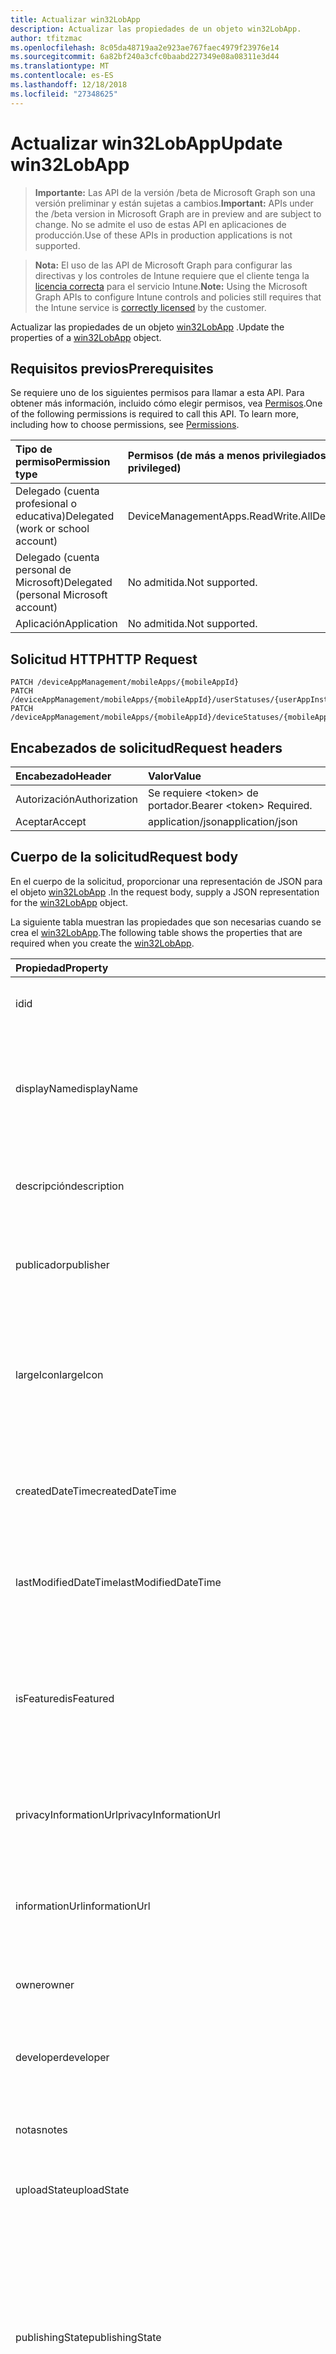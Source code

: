 ```yaml
---
title: Actualizar win32LobApp
description: Actualizar las propiedades de un objeto win32LobApp.
author: tfitzmac
ms.openlocfilehash: 8c05da48719aa2e923ae767faec4979f23976e14
ms.sourcegitcommit: 6a82bf240a3cfc0baabd227349e08a08311e3d44
ms.translationtype: MT
ms.contentlocale: es-ES
ms.lasthandoff: 12/18/2018
ms.locfileid: "27348625"
---
```

# <a name="update-win32lobapp"></a><span data-ttu-id="df806-103">Actualizar win32LobApp</span><span class="sxs-lookup"><span data-stu-id="df806-103">Update win32LobApp</span></span>

> <span data-ttu-id="df806-104">**Importante:** Las API de la versión /beta de Microsoft Graph son una versión preliminar y están sujetas a cambios.</span><span class="sxs-lookup"><span data-stu-id="df806-104">**Important:** APIs under the /beta version in Microsoft Graph are in preview and are subject to change.</span></span> <span data-ttu-id="df806-105">No se admite el uso de estas API en aplicaciones de producción.</span><span class="sxs-lookup"><span data-stu-id="df806-105">Use of these APIs in production applications is not supported.</span></span>

> <span data-ttu-id="df806-106">**Nota:** El uso de las API de Microsoft Graph para configurar las directivas y los controles de Intune requiere que el cliente tenga la [licencia correcta](https://go.microsoft.com/fwlink/?linkid=839381) para el servicio Intune.</span><span class="sxs-lookup"><span data-stu-id="df806-106">**Note:** Using the Microsoft Graph APIs to configure Intune controls and policies still requires that the Intune service is [correctly licensed](https://go.microsoft.com/fwlink/?linkid=839381) by the customer.</span></span>

<span data-ttu-id="df806-107">Actualizar las propiedades de un objeto [win32LobApp](../resources/intune-apps-win32lobapp.md) .</span><span class="sxs-lookup"><span data-stu-id="df806-107">Update the properties of a [win32LobApp](../resources/intune-apps-win32lobapp.md) object.</span></span>
## <a name="prerequisites"></a><span data-ttu-id="df806-108">Requisitos previos</span><span class="sxs-lookup"><span data-stu-id="df806-108">Prerequisites</span></span>
<span data-ttu-id="df806-p102">Se requiere uno de los siguientes permisos para llamar a esta API. Para obtener más información, incluido cómo elegir permisos, vea [Permisos](/graph/permissions-reference).</span><span class="sxs-lookup"><span data-stu-id="df806-p102">One of the following permissions is required to call this API. To learn more, including how to choose permissions, see [Permissions](/graph/permissions-reference).</span></span>

|<span data-ttu-id="df806-111">Tipo de permiso</span><span class="sxs-lookup"><span data-stu-id="df806-111">Permission type</span></span>|<span data-ttu-id="df806-112">Permisos (de más a menos privilegiados)</span><span class="sxs-lookup"><span data-stu-id="df806-112">Permissions (from most to least privileged)</span></span>|
|:---|:---|
|<span data-ttu-id="df806-113">Delegado (cuenta profesional o educativa)</span><span class="sxs-lookup"><span data-stu-id="df806-113">Delegated (work or school account)</span></span>|<span data-ttu-id="df806-114">DeviceManagementApps.ReadWrite.All</span><span class="sxs-lookup"><span data-stu-id="df806-114">DeviceManagementApps.ReadWrite.All</span></span>|
|<span data-ttu-id="df806-115">Delegado (cuenta personal de Microsoft)</span><span class="sxs-lookup"><span data-stu-id="df806-115">Delegated (personal Microsoft account)</span></span>|<span data-ttu-id="df806-116">No admitida.</span><span class="sxs-lookup"><span data-stu-id="df806-116">Not supported.</span></span>|
|<span data-ttu-id="df806-117">Aplicación</span><span class="sxs-lookup"><span data-stu-id="df806-117">Application</span></span>|<span data-ttu-id="df806-118">No admitida.</span><span class="sxs-lookup"><span data-stu-id="df806-118">Not supported.</span></span>|

## <a name="http-request"></a><span data-ttu-id="df806-119">Solicitud HTTP</span><span class="sxs-lookup"><span data-stu-id="df806-119">HTTP Request</span></span>
<!-- {
  "blockType": "ignored"
}
-->
``` http
PATCH /deviceAppManagement/mobileApps/{mobileAppId}
PATCH /deviceAppManagement/mobileApps/{mobileAppId}/userStatuses/{userAppInstallStatusId}/app
PATCH /deviceAppManagement/mobileApps/{mobileAppId}/deviceStatuses/{mobileAppInstallStatusId}/app
```

## <a name="request-headers"></a><span data-ttu-id="df806-120">Encabezados de solicitud</span><span class="sxs-lookup"><span data-stu-id="df806-120">Request headers</span></span>
|<span data-ttu-id="df806-121">Encabezado</span><span class="sxs-lookup"><span data-stu-id="df806-121">Header</span></span>|<span data-ttu-id="df806-122">Valor</span><span class="sxs-lookup"><span data-stu-id="df806-122">Value</span></span>|
|:---|:---|
|<span data-ttu-id="df806-123">Autorización</span><span class="sxs-lookup"><span data-stu-id="df806-123">Authorization</span></span>|<span data-ttu-id="df806-124">Se requiere &lt;token&gt; de portador.</span><span class="sxs-lookup"><span data-stu-id="df806-124">Bearer &lt;token&gt; Required.</span></span>|
|<span data-ttu-id="df806-125">Aceptar</span><span class="sxs-lookup"><span data-stu-id="df806-125">Accept</span></span>|<span data-ttu-id="df806-126">application/json</span><span class="sxs-lookup"><span data-stu-id="df806-126">application/json</span></span>|

## <a name="request-body"></a><span data-ttu-id="df806-127">Cuerpo de la solicitud</span><span class="sxs-lookup"><span data-stu-id="df806-127">Request body</span></span>
<span data-ttu-id="df806-128">En el cuerpo de la solicitud, proporcionar una representación de JSON para el objeto [win32LobApp](../resources/intune-apps-win32lobapp.md) .</span><span class="sxs-lookup"><span data-stu-id="df806-128">In the request body, supply a JSON representation for the [win32LobApp](../resources/intune-apps-win32lobapp.md) object.</span></span>

<span data-ttu-id="df806-129">La siguiente tabla muestran las propiedades que son necesarias cuando se crea el [win32LobApp](../resources/intune-apps-win32lobapp.md).</span><span class="sxs-lookup"><span data-stu-id="df806-129">The following table shows the properties that are required when you create the [win32LobApp](../resources/intune-apps-win32lobapp.md).</span></span>

|<span data-ttu-id="df806-130">Propiedad</span><span class="sxs-lookup"><span data-stu-id="df806-130">Property</span></span>|<span data-ttu-id="df806-131">Tipo</span><span class="sxs-lookup"><span data-stu-id="df806-131">Type</span></span>|<span data-ttu-id="df806-132">Descripción</span><span class="sxs-lookup"><span data-stu-id="df806-132">Description</span></span>|
|:---|:---|:---|
|<span data-ttu-id="df806-133">id</span><span class="sxs-lookup"><span data-stu-id="df806-133">id</span></span>|<span data-ttu-id="df806-134">String</span><span class="sxs-lookup"><span data-stu-id="df806-134">String</span></span>|<span data-ttu-id="df806-135">Clave de la entidad.</span><span class="sxs-lookup"><span data-stu-id="df806-135">Key of the entity.</span></span> <span data-ttu-id="df806-136">Heredado de [mobileApp](../resources/intune-apps-mobileapp.md).</span><span class="sxs-lookup"><span data-stu-id="df806-136">Inherited from [mobileApp](../resources/intune-apps-mobileapp.md)</span></span>|
|<span data-ttu-id="df806-137">displayName</span><span class="sxs-lookup"><span data-stu-id="df806-137">displayName</span></span>|<span data-ttu-id="df806-138">String</span><span class="sxs-lookup"><span data-stu-id="df806-138">String</span></span>|<span data-ttu-id="df806-139">Título de la aplicación importado o proporcionado por el administrador.</span><span class="sxs-lookup"><span data-stu-id="df806-139">The admin provided or imported title of the app.</span></span> <span data-ttu-id="df806-140">Heredado de [mobileApp](../resources/intune-apps-mobileapp.md).</span><span class="sxs-lookup"><span data-stu-id="df806-140">Inherited from [mobileApp](../resources/intune-apps-mobileapp.md)</span></span>|
|<span data-ttu-id="df806-141">descripción</span><span class="sxs-lookup"><span data-stu-id="df806-141">description</span></span>|<span data-ttu-id="df806-142">String</span><span class="sxs-lookup"><span data-stu-id="df806-142">String</span></span>|<span data-ttu-id="df806-143">Descripción de la aplicación.</span><span class="sxs-lookup"><span data-stu-id="df806-143">The description of the app.</span></span> <span data-ttu-id="df806-144">Heredado de [mobileApp](../resources/intune-apps-mobileapp.md).</span><span class="sxs-lookup"><span data-stu-id="df806-144">Inherited from [mobileApp](../resources/intune-apps-mobileapp.md)</span></span>|
|<span data-ttu-id="df806-145">publicador</span><span class="sxs-lookup"><span data-stu-id="df806-145">publisher</span></span>|<span data-ttu-id="df806-146">String</span><span class="sxs-lookup"><span data-stu-id="df806-146">String</span></span>|<span data-ttu-id="df806-147">Publicador de la aplicación.</span><span class="sxs-lookup"><span data-stu-id="df806-147">The publisher of the app.</span></span> <span data-ttu-id="df806-148">Heredado de [mobileApp](../resources/intune-apps-mobileapp.md).</span><span class="sxs-lookup"><span data-stu-id="df806-148">Inherited from [mobileApp](../resources/intune-apps-mobileapp.md)</span></span>|
|<span data-ttu-id="df806-149">largeIcon</span><span class="sxs-lookup"><span data-stu-id="df806-149">largeIcon</span></span>|[<span data-ttu-id="df806-150">mimeContent</span><span class="sxs-lookup"><span data-stu-id="df806-150">mimeContent</span></span>](../resources/intune-shared-mimecontent.md)|<span data-ttu-id="df806-151">Icono grande que se mostrará en los detalles de la aplicación y se usa para cargar el icono.</span><span class="sxs-lookup"><span data-stu-id="df806-151">The large icon, to be displayed in the app details and used for upload of the icon.</span></span> <span data-ttu-id="df806-152">Heredado de [mobileApp](../resources/intune-apps-mobileapp.md).</span><span class="sxs-lookup"><span data-stu-id="df806-152">Inherited from [mobileApp](../resources/intune-apps-mobileapp.md)</span></span>|
|<span data-ttu-id="df806-153">createdDateTime</span><span class="sxs-lookup"><span data-stu-id="df806-153">createdDateTime</span></span>|<span data-ttu-id="df806-154">DateTimeOffset</span><span class="sxs-lookup"><span data-stu-id="df806-154">DateTimeOffset</span></span>|<span data-ttu-id="df806-155">Fecha y hora de creación de la aplicación.</span><span class="sxs-lookup"><span data-stu-id="df806-155">The date and time the app was created.</span></span> <span data-ttu-id="df806-156">Heredado de [mobileApp](../resources/intune-apps-mobileapp.md).</span><span class="sxs-lookup"><span data-stu-id="df806-156">Inherited from [mobileApp](../resources/intune-apps-mobileapp.md)</span></span>|
|<span data-ttu-id="df806-157">lastModifiedDateTime</span><span class="sxs-lookup"><span data-stu-id="df806-157">lastModifiedDateTime</span></span>|<span data-ttu-id="df806-158">DateTimeOffset</span><span class="sxs-lookup"><span data-stu-id="df806-158">DateTimeOffset</span></span>|<span data-ttu-id="df806-159">Fecha y hora de la última modificación de la aplicación.</span><span class="sxs-lookup"><span data-stu-id="df806-159">The date and time the app was last modified.</span></span> <span data-ttu-id="df806-160">Heredado de [mobileApp](../resources/intune-apps-mobileapp.md).</span><span class="sxs-lookup"><span data-stu-id="df806-160">Inherited from [mobileApp](../resources/intune-apps-mobileapp.md)</span></span>|
|<span data-ttu-id="df806-161">isFeatured</span><span class="sxs-lookup"><span data-stu-id="df806-161">isFeatured</span></span>|<span data-ttu-id="df806-162">Boolean</span><span class="sxs-lookup"><span data-stu-id="df806-162">Boolean</span></span>|<span data-ttu-id="df806-163">Valor que indica si el administrador ha marcado la aplicación como destacada. Heredado de [mobileApp](../resources/intune-apps-mobileapp.md).</span><span class="sxs-lookup"><span data-stu-id="df806-163">The value indicating whether the app is marked as featured by the admin. Inherited from [mobileApp](../resources/intune-apps-mobileapp.md)</span></span>|
|<span data-ttu-id="df806-164">privacyInformationUrl</span><span class="sxs-lookup"><span data-stu-id="df806-164">privacyInformationUrl</span></span>|<span data-ttu-id="df806-165">String</span><span class="sxs-lookup"><span data-stu-id="df806-165">String</span></span>|<span data-ttu-id="df806-166">La dirección URL de la declaración de privacidad.</span><span class="sxs-lookup"><span data-stu-id="df806-166">The privacy statement Url.</span></span> <span data-ttu-id="df806-167">Heredado de [mobileApp](../resources/intune-apps-mobileapp.md).</span><span class="sxs-lookup"><span data-stu-id="df806-167">Inherited from [mobileApp](../resources/intune-apps-mobileapp.md)</span></span>|
|<span data-ttu-id="df806-168">informationUrl</span><span class="sxs-lookup"><span data-stu-id="df806-168">informationUrl</span></span>|<span data-ttu-id="df806-169">String</span><span class="sxs-lookup"><span data-stu-id="df806-169">String</span></span>|<span data-ttu-id="df806-170">La dirección URL para obtener más información.</span><span class="sxs-lookup"><span data-stu-id="df806-170">The more information Url.</span></span> <span data-ttu-id="df806-171">Heredado de [mobileApp](../resources/intune-apps-mobileapp.md).</span><span class="sxs-lookup"><span data-stu-id="df806-171">Inherited from [mobileApp](../resources/intune-apps-mobileapp.md)</span></span>|
|<span data-ttu-id="df806-172">owner</span><span class="sxs-lookup"><span data-stu-id="df806-172">owner</span></span>|<span data-ttu-id="df806-173">String</span><span class="sxs-lookup"><span data-stu-id="df806-173">String</span></span>|<span data-ttu-id="df806-174">Propietario de la aplicación.</span><span class="sxs-lookup"><span data-stu-id="df806-174">The owner of the app.</span></span> <span data-ttu-id="df806-175">Heredado de [mobileApp](../resources/intune-apps-mobileapp.md).</span><span class="sxs-lookup"><span data-stu-id="df806-175">Inherited from [mobileApp](../resources/intune-apps-mobileapp.md)</span></span>|
|<span data-ttu-id="df806-176">developer</span><span class="sxs-lookup"><span data-stu-id="df806-176">developer</span></span>|<span data-ttu-id="df806-177">String</span><span class="sxs-lookup"><span data-stu-id="df806-177">String</span></span>|<span data-ttu-id="df806-178">Desarrollador de la aplicación.</span><span class="sxs-lookup"><span data-stu-id="df806-178">The developer of the app.</span></span> <span data-ttu-id="df806-179">Heredado de [mobileApp](../resources/intune-apps-mobileapp.md).</span><span class="sxs-lookup"><span data-stu-id="df806-179">Inherited from [mobileApp](../resources/intune-apps-mobileapp.md)</span></span>|
|<span data-ttu-id="df806-180">notas</span><span class="sxs-lookup"><span data-stu-id="df806-180">notes</span></span>|<span data-ttu-id="df806-181">String</span><span class="sxs-lookup"><span data-stu-id="df806-181">String</span></span>|<span data-ttu-id="df806-182">Notas de la aplicación.</span><span class="sxs-lookup"><span data-stu-id="df806-182">Notes for the app.</span></span> <span data-ttu-id="df806-183">Heredado de [mobileApp](../resources/intune-apps-mobileapp.md).</span><span class="sxs-lookup"><span data-stu-id="df806-183">Inherited from [mobileApp](../resources/intune-apps-mobileapp.md)</span></span>|
|<span data-ttu-id="df806-184">uploadState</span><span class="sxs-lookup"><span data-stu-id="df806-184">uploadState</span></span>|<span data-ttu-id="df806-185">Int32</span><span class="sxs-lookup"><span data-stu-id="df806-185">Int32</span></span>|<span data-ttu-id="df806-186">El estado de carga.</span><span class="sxs-lookup"><span data-stu-id="df806-186">The upload state.</span></span> <span data-ttu-id="df806-187">Heredado de [mobileApp](../resources/intune-apps-mobileapp.md).</span><span class="sxs-lookup"><span data-stu-id="df806-187">Inherited from [mobileApp](../resources/intune-apps-mobileapp.md)</span></span>|
|<span data-ttu-id="df806-188">publishingState</span><span class="sxs-lookup"><span data-stu-id="df806-188">publishingState</span></span>|[<span data-ttu-id="df806-189">mobileAppPublishingState</span><span class="sxs-lookup"><span data-stu-id="df806-189">mobileAppPublishingState</span></span>](../resources/intune-apps-mobileapppublishingstate.md)|<span data-ttu-id="df806-190">Estado de publicación de la aplicación.</span><span class="sxs-lookup"><span data-stu-id="df806-190">The publishing state for the app.</span></span> <span data-ttu-id="df806-191">La aplicación no puede asignarse a menos que se publique.</span><span class="sxs-lookup"><span data-stu-id="df806-191">The app cannot be assigned unless the app is published.</span></span> <span data-ttu-id="df806-192">Se hereda de [mobileApp](../resources/intune-apps-mobileapp.md).</span><span class="sxs-lookup"><span data-stu-id="df806-192">Inherited from [mobileApp](../resources/intune-apps-mobileapp.md).</span></span> <span data-ttu-id="df806-193">Los valores posibles son: `notPublished`, `processing` y `published`.</span><span class="sxs-lookup"><span data-stu-id="df806-193">Possible values are: `notPublished`, `processing`, `published`.</span></span>|
|<span data-ttu-id="df806-194">committedContentVersion</span><span class="sxs-lookup"><span data-stu-id="df806-194">committedContentVersion</span></span>|<span data-ttu-id="df806-195">String</span><span class="sxs-lookup"><span data-stu-id="df806-195">String</span></span>|<span data-ttu-id="df806-196">Versión interna del contenido confirmado.</span><span class="sxs-lookup"><span data-stu-id="df806-196">The internal committed content version.</span></span> <span data-ttu-id="df806-197">Heredado de [mobileLobApp](../resources/intune-apps-mobilelobapp.md).</span><span class="sxs-lookup"><span data-stu-id="df806-197">Inherited from [mobileLobApp](../resources/intune-apps-mobilelobapp.md)</span></span>|
|<span data-ttu-id="df806-198">fileName</span><span class="sxs-lookup"><span data-stu-id="df806-198">fileName</span></span>|<span data-ttu-id="df806-199">String</span><span class="sxs-lookup"><span data-stu-id="df806-199">String</span></span>|<span data-ttu-id="df806-200">Nombre del archivo de la aplicación de LOB principal.</span><span class="sxs-lookup"><span data-stu-id="df806-200">The name of the main Lob application file.</span></span> <span data-ttu-id="df806-201">Heredado de [mobileLobApp](../resources/intune-apps-mobilelobapp.md).</span><span class="sxs-lookup"><span data-stu-id="df806-201">Inherited from [mobileLobApp](../resources/intune-apps-mobilelobapp.md)</span></span>|
|<span data-ttu-id="df806-202">size</span><span class="sxs-lookup"><span data-stu-id="df806-202">size</span></span>|<span data-ttu-id="df806-203">Int64</span><span class="sxs-lookup"><span data-stu-id="df806-203">Int64</span></span>|<span data-ttu-id="df806-204">Tamaño total, incluidos todos los archivos cargados.</span><span class="sxs-lookup"><span data-stu-id="df806-204">The total size, including all uploaded files.</span></span> <span data-ttu-id="df806-205">Heredado de [mobileLobApp](../resources/intune-apps-mobilelobapp.md).</span><span class="sxs-lookup"><span data-stu-id="df806-205">Inherited from [mobileLobApp](../resources/intune-apps-mobilelobapp.md)</span></span>|
|<span data-ttu-id="df806-206">installCommandLine</span><span class="sxs-lookup"><span data-stu-id="df806-206">installCommandLine</span></span>|<span data-ttu-id="df806-207">String</span><span class="sxs-lookup"><span data-stu-id="df806-207">String</span></span>|<span data-ttu-id="df806-208">La línea de comandos para instalar esta aplicación</span><span class="sxs-lookup"><span data-stu-id="df806-208">The command line to install this app</span></span>|
|<span data-ttu-id="df806-209">uninstallCommandLine</span><span class="sxs-lookup"><span data-stu-id="df806-209">uninstallCommandLine</span></span>|<span data-ttu-id="df806-210">String</span><span class="sxs-lookup"><span data-stu-id="df806-210">String</span></span>|<span data-ttu-id="df806-211">La línea de comandos para desinstalar esta aplicación</span><span class="sxs-lookup"><span data-stu-id="df806-211">The command line to uninstall this app</span></span>|
|<span data-ttu-id="df806-212">applicableArchitectures</span><span class="sxs-lookup"><span data-stu-id="df806-212">applicableArchitectures</span></span>|[<span data-ttu-id="df806-213">windowsArchitecture</span><span class="sxs-lookup"><span data-stu-id="df806-213">windowsArchitecture</span></span>](../resources/intune-apps-windowsarchitecture.md)|<span data-ttu-id="df806-214">Arquitecturas de Windows en las que se puede ejecutar esta aplicación.</span><span class="sxs-lookup"><span data-stu-id="df806-214">The Windows architecture(s) for which this app can run on.</span></span> <span data-ttu-id="df806-215">Los valores posibles son: `none`, `x86`, `x64`, `arm` y `neutral`.</span><span class="sxs-lookup"><span data-stu-id="df806-215">Possible values are: `none`, `x86`, `x64`, `arm`, `neutral`.</span></span>|
|<span data-ttu-id="df806-216">minimumSupportedOperatingSystem</span><span class="sxs-lookup"><span data-stu-id="df806-216">minimumSupportedOperatingSystem</span></span>|[<span data-ttu-id="df806-217">windowsMinimumOperatingSystem</span><span class="sxs-lookup"><span data-stu-id="df806-217">windowsMinimumOperatingSystem</span></span>](../resources/intune-apps-windowsminimumoperatingsystem.md)|<span data-ttu-id="df806-218">Valor del sistema operativo mínimo aplicable.</span><span class="sxs-lookup"><span data-stu-id="df806-218">The value for the minimum applicable operating system.</span></span>|
|<span data-ttu-id="df806-219">minimumFreeDiskSpaceInMB</span><span class="sxs-lookup"><span data-stu-id="df806-219">minimumFreeDiskSpaceInMB</span></span>|<span data-ttu-id="df806-220">Int32</span><span class="sxs-lookup"><span data-stu-id="df806-220">Int32</span></span>|<span data-ttu-id="df806-221">El valor para el espacio libre en disco mínimo que se requiere para instalar esta aplicación.</span><span class="sxs-lookup"><span data-stu-id="df806-221">The value for the minimum free disk space which is required to install this app.</span></span>|
|<span data-ttu-id="df806-222">minimumMemoryInMB</span><span class="sxs-lookup"><span data-stu-id="df806-222">minimumMemoryInMB</span></span>|<span data-ttu-id="df806-223">Int32</span><span class="sxs-lookup"><span data-stu-id="df806-223">Int32</span></span>|<span data-ttu-id="df806-224">El valor de la memoria física mínimo que se requiere para instalar esta aplicación.</span><span class="sxs-lookup"><span data-stu-id="df806-224">The value for the minimum physical memory which is required to install this app.</span></span>|
|<span data-ttu-id="df806-225">minimumNumberOfProcessors</span><span class="sxs-lookup"><span data-stu-id="df806-225">minimumNumberOfProcessors</span></span>|<span data-ttu-id="df806-226">Int32</span><span class="sxs-lookup"><span data-stu-id="df806-226">Int32</span></span>|<span data-ttu-id="df806-227">El valor para el número mínimo de procesadores que se requiere para instalar esta aplicación.</span><span class="sxs-lookup"><span data-stu-id="df806-227">The value for the minimum number of processors which is required to install this app.</span></span>|
|<span data-ttu-id="df806-228">minimumCpuSpeedInMHz</span><span class="sxs-lookup"><span data-stu-id="df806-228">minimumCpuSpeedInMHz</span></span>|<span data-ttu-id="df806-229">Int32</span><span class="sxs-lookup"><span data-stu-id="df806-229">Int32</span></span>|<span data-ttu-id="df806-230">El valor de la velocidad de CPU mínimo que se requiere para instalar esta aplicación.</span><span class="sxs-lookup"><span data-stu-id="df806-230">The value for the minimum CPU speed which is required to install this app.</span></span>|
|<span data-ttu-id="df806-231">detectionRules</span><span class="sxs-lookup"><span data-stu-id="df806-231">detectionRules</span></span>|<span data-ttu-id="df806-232">colección de [win32LobAppDetection](../resources/intune-apps-win32lobappdetection.md)</span><span class="sxs-lookup"><span data-stu-id="df806-232">[win32LobAppDetection](../resources/intune-apps-win32lobappdetection.md) collection</span></span>|<span data-ttu-id="df806-233">Las reglas de detección para detectar la aplicación de línea de negocio (LoB) de Win32.</span><span class="sxs-lookup"><span data-stu-id="df806-233">The detection rules to detect Win32 Line of Business (LoB) app.</span></span>|
|<span data-ttu-id="df806-234">installExperience</span><span class="sxs-lookup"><span data-stu-id="df806-234">installExperience</span></span>|[<span data-ttu-id="df806-235">win32LobAppInstallExperience</span><span class="sxs-lookup"><span data-stu-id="df806-235">win32LobAppInstallExperience</span></span>](../resources/intune-apps-win32lobappinstallexperience.md)|<span data-ttu-id="df806-236">La experiencia de instalación para esta aplicación.</span><span class="sxs-lookup"><span data-stu-id="df806-236">The install experience for this app.</span></span>|
|<span data-ttu-id="df806-237">returnCodes</span><span class="sxs-lookup"><span data-stu-id="df806-237">returnCodes</span></span>|<span data-ttu-id="df806-238">colección de [win32LobAppReturnCode](../resources/intune-apps-win32lobappreturncode.md)</span><span class="sxs-lookup"><span data-stu-id="df806-238">[win32LobAppReturnCode](../resources/intune-apps-win32lobappreturncode.md) collection</span></span>|<span data-ttu-id="df806-239">Los códigos de retorno para registrar el comportamiento de la instalación.</span><span class="sxs-lookup"><span data-stu-id="df806-239">The return codes for post installation behavior.</span></span>|
|<span data-ttu-id="df806-240">msiInformation</span><span class="sxs-lookup"><span data-stu-id="df806-240">msiInformation</span></span>|[<span data-ttu-id="df806-241">win32LobAppMsiInformation</span><span class="sxs-lookup"><span data-stu-id="df806-241">win32LobAppMsiInformation</span></span>](../resources/intune-apps-win32lobappmsiinformation.md)|<span data-ttu-id="df806-242">Los detalles MSI si esta aplicación Win32 es una aplicación MSI.</span><span class="sxs-lookup"><span data-stu-id="df806-242">The MSI details if this Win32 app is an MSI app.</span></span>|
|<span data-ttu-id="df806-243">setupFilePath</span><span class="sxs-lookup"><span data-stu-id="df806-243">setupFilePath</span></span>|<span data-ttu-id="df806-244">String</span><span class="sxs-lookup"><span data-stu-id="df806-244">String</span></span>|<span data-ttu-id="df806-245">La ruta de acceso relativa del archivo del programa de instalación en el paquete de Win32LobApp cifrado.</span><span class="sxs-lookup"><span data-stu-id="df806-245">The relative path of the setup file in the encrypted Win32LobApp package.</span></span>|



## <a name="response"></a><span data-ttu-id="df806-246">Respuesta</span><span class="sxs-lookup"><span data-stu-id="df806-246">Response</span></span>
<span data-ttu-id="df806-247">Si tiene éxito, este método devuelve una `200 OK` código de respuesta y un objeto actualizado [win32LobApp](../resources/intune-apps-win32lobapp.md) en el cuerpo de la respuesta.</span><span class="sxs-lookup"><span data-stu-id="df806-247">If successful, this method returns a `200 OK` response code and an updated [win32LobApp](../resources/intune-apps-win32lobapp.md) object in the response body.</span></span>

## <a name="example"></a><span data-ttu-id="df806-248">Ejemplo</span><span class="sxs-lookup"><span data-stu-id="df806-248">Example</span></span>
### <a name="request"></a><span data-ttu-id="df806-249">Solicitud</span><span class="sxs-lookup"><span data-stu-id="df806-249">Request</span></span>
<span data-ttu-id="df806-250">Aquí tiene un ejemplo de la solicitud.</span><span class="sxs-lookup"><span data-stu-id="df806-250">Here is an example of the request.</span></span>
``` http
PATCH https://graph.microsoft.com/beta/deviceAppManagement/mobileApps/{mobileAppId}
Content-type: application/json
Content-length: 2214

{
  "displayName": "Display Name value",
  "description": "Description value",
  "publisher": "Publisher value",
  "largeIcon": {
    "@odata.type": "microsoft.graph.mimeContent",
    "type": "Type value",
    "value": "dmFsdWU="
  },
  "lastModifiedDateTime": "2017-01-01T00:00:35.1329464-08:00",
  "isFeatured": true,
  "privacyInformationUrl": "https://example.com/privacyInformationUrl/",
  "informationUrl": "https://example.com/informationUrl/",
  "owner": "Owner value",
  "developer": "Developer value",
  "notes": "Notes value",
  "uploadState": 11,
  "publishingState": "processing",
  "committedContentVersion": "Committed Content Version value",
  "fileName": "File Name value",
  "size": 4,
  "installCommandLine": "Install Command Line value",
  "uninstallCommandLine": "Uninstall Command Line value",
  "applicableArchitectures": "x86",
  "minimumSupportedOperatingSystem": {
    "@odata.type": "microsoft.graph.windowsMinimumOperatingSystem",
    "v8_0": true,
    "v8_1": true,
    "v10_0": true,
    "v10_1607": true,
    "v10_1703": true,
    "v10_1709": true,
    "v10_1803": true
  },
  "minimumFreeDiskSpaceInMB": 8,
  "minimumMemoryInMB": 1,
  "minimumNumberOfProcessors": 9,
  "minimumCpuSpeedInMHz": 4,
  "detectionRules": [
    {
      "@odata.type": "microsoft.graph.win32LobAppRegistryDetection",
      "check32BitOn64System": true,
      "keyPath": "Key Path value",
      "valueName": "Value Name value",
      "detectionType": "exists",
      "operator": "equal",
      "detectionValue": "Detection Value value"
    }
  ],
  "installExperience": {
    "@odata.type": "microsoft.graph.win32LobAppInstallExperience",
    "runAsAccount": "user"
  },
  "returnCodes": [
    {
      "@odata.type": "microsoft.graph.win32LobAppReturnCode",
      "returnCode": 10,
      "type": "success"
    }
  ],
  "msiInformation": {
    "@odata.type": "microsoft.graph.win32LobAppMsiInformation",
    "productCode": "Product Code value",
    "productVersion": "Product Version value",
    "upgradeCode": "Upgrade Code value",
    "requiresReboot": true,
    "packageType": "perUser"
  },
  "setupFilePath": "Setup File Path value"
}
```

### <a name="response"></a><span data-ttu-id="df806-251">Respuesta</span><span class="sxs-lookup"><span data-stu-id="df806-251">Response</span></span>
<span data-ttu-id="df806-p121">Aquí tiene un ejemplo de la respuesta. Nota: Puede que el objeto de respuesta que aparece aquí se trunque para abreviar. Todas las propiedades se devolverán de una llamada real.</span><span class="sxs-lookup"><span data-stu-id="df806-p121">Here is an example of the response. Note: The response object shown here may be truncated for brevity. All of the properties will be returned from an actual call.</span></span>
``` http
HTTP/1.1 200 OK
Content-Type: application/json
Content-Length: 2372

{
  "@odata.type": "#microsoft.graph.win32LobApp",
  "id": "9607b530-b530-9607-30b5-079630b50796",
  "displayName": "Display Name value",
  "description": "Description value",
  "publisher": "Publisher value",
  "largeIcon": {
    "@odata.type": "microsoft.graph.mimeContent",
    "type": "Type value",
    "value": "dmFsdWU="
  },
  "createdDateTime": "2017-01-01T00:02:43.5775965-08:00",
  "lastModifiedDateTime": "2017-01-01T00:00:35.1329464-08:00",
  "isFeatured": true,
  "privacyInformationUrl": "https://example.com/privacyInformationUrl/",
  "informationUrl": "https://example.com/informationUrl/",
  "owner": "Owner value",
  "developer": "Developer value",
  "notes": "Notes value",
  "uploadState": 11,
  "publishingState": "processing",
  "committedContentVersion": "Committed Content Version value",
  "fileName": "File Name value",
  "size": 4,
  "installCommandLine": "Install Command Line value",
  "uninstallCommandLine": "Uninstall Command Line value",
  "applicableArchitectures": "x86",
  "minimumSupportedOperatingSystem": {
    "@odata.type": "microsoft.graph.windowsMinimumOperatingSystem",
    "v8_0": true,
    "v8_1": true,
    "v10_0": true,
    "v10_1607": true,
    "v10_1703": true,
    "v10_1709": true,
    "v10_1803": true
  },
  "minimumFreeDiskSpaceInMB": 8,
  "minimumMemoryInMB": 1,
  "minimumNumberOfProcessors": 9,
  "minimumCpuSpeedInMHz": 4,
  "detectionRules": [
    {
      "@odata.type": "microsoft.graph.win32LobAppRegistryDetection",
      "check32BitOn64System": true,
      "keyPath": "Key Path value",
      "valueName": "Value Name value",
      "detectionType": "exists",
      "operator": "equal",
      "detectionValue": "Detection Value value"
    }
  ],
  "installExperience": {
    "@odata.type": "microsoft.graph.win32LobAppInstallExperience",
    "runAsAccount": "user"
  },
  "returnCodes": [
    {
      "@odata.type": "microsoft.graph.win32LobAppReturnCode",
      "returnCode": 10,
      "type": "success"
    }
  ],
  "msiInformation": {
    "@odata.type": "microsoft.graph.win32LobAppMsiInformation",
    "productCode": "Product Code value",
    "productVersion": "Product Version value",
    "upgradeCode": "Upgrade Code value",
    "requiresReboot": true,
    "packageType": "perUser"
  },
  "setupFilePath": "Setup File Path value"
}
```





